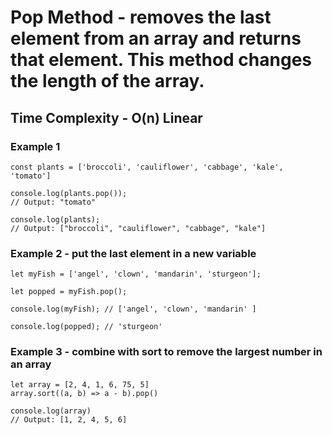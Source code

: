# Pop Method - removes the last element from an array and returns that element. This method changes the length of the array.

## Time Complexity - O(n) Linear

### Example 1

```
const plants = ['broccoli', 'cauliflower', 'cabbage', 'kale', 'tomato']

console.log(plants.pop());
// Output: "tomato"

console.log(plants);
// Output: ["broccoli", "cauliflower", "cabbage", "kale"]
```

### Example 2 - put the last element in a new variable

```
let myFish = ['angel', 'clown', 'mandarin', 'sturgeon'];

let popped = myFish.pop();

console.log(myFish); // ['angel', 'clown', 'mandarin' ]

console.log(popped); // 'sturgeon'
```

### Example 3 - combine with sort to remove the largest number in an array

```
let array = [2, 4, 1, 6, 75, 5]
array.sort((a, b) => a - b).pop()

console.log(array)
// Output: [1, 2, 4, 5, 6]

```

